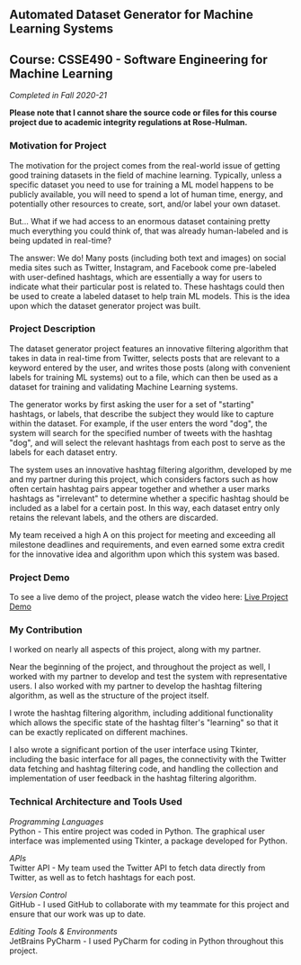 ## Automated Dataset Generator for Machine Learning Systems
## Course: CSSE490 - Software Engineering for Machine Learning
*Completed in Fall 2020-21*

**Please note that I cannot share the source code or files for this course project due to academic integrity regulations at Rose-Hulman.**

### Motivation for Project
The motivation for the project comes from the real-world issue of getting good training datasets in the field of machine learning. Typically, unless a specific dataset you need to use for training a ML model happens to be publicly available, you will need to spend a lot of human time, energy, and potentially other resources to create, sort, and/or label your own dataset. 

But... What if we had access to an enormous dataset containing pretty much everything you could think of, that was already human-labeled and is being updated in real-time?

The answer: We do! Many posts (including both text and images) on social media sites such as Twitter, Instagram, and Facebook come pre-labeled with user-defined hashtags, which are essentially a way for users to indicate what their particular post is related to. These hashtags could then be used to create a labeled dataset to help train ML models. This is the idea upon which the dataset generator project was built.  

### Project Description
The dataset generator project features an innovative filtering algorithm that takes in data in real-time from Twitter, selects posts that are relevant to a keyword entered by the user, and writes those posts (along with convenient labels for training ML systems) out to a file, which can then be used as a dataset for training and validating Machine Learning systems. 

The generator works by first asking the user for a set of "starting" hashtags, or labels, that describe the subject they would like to capture within the dataset. For example, if the user enters the word "dog", the system will search for the specified number of tweets with the hashtag "dog", and will select the relevant hashtags from each post to serve as the labels for each dataset entry. 

The system uses an innovative hashtag filtering algorithm, developed by me and my partner during this project, which considers factors such as how often certain hashtag pairs appear together and whether a user marks hashtags as "irrelevant" to determine whether a specific hashtag should be included as a label for a certain post. In this way, each dataset entry only retains the relevant labels, and the others are discarded. 

My team received a high A on this project for meeting and exceeding all milestone deadlines and requirements, and even earned some extra credit for the innovative idea and algorithm upon which this system was based. 

### Project Demo
To see a live demo of the project, please watch the video here: <a href="https://youtu.be/REwsMd0hNe8">Live Project Demo</a> <br>

### My Contribution
I worked on nearly all aspects of this project, along with my partner. 

Near the beginning of the project, and throughout the project as well, I worked with my partner to develop and test the system with representative users. I also worked with my partner to develop the hashtag filtering algorithm, as well as the structure of the project itself. 

I wrote the hashtag filtering algorithm, including additional functionality which allows the specific state of the hashtag filter's "learning" so that it can be exactly replicated on different machines. 

I also wrote a significant portion of the user interface using Tkinter, including the basic interface for all pages, the connectivity with the Twitter data fetching and hashtag filtering code, and handling the collection and implementation of user feedback in the hashtag filtering algorithm. 

### Technical Architecture and Tools Used
*Programming Languages* <br>
Python - This entire project was coded in Python. The graphical user interface was implemented using Tkinter, a package developed for Python. <br>

*APIs* <br>
Twitter API - My team used the Twitter API to fetch data directly from Twitter, as well as to fetch hashtags for each post. 

*Version Control* <br>
GitHub - I used GitHub to collaborate with my teammate for this project and ensure that our work was up to date.

*Editing Tools & Environments* <br>
JetBrains PyCharm - I used PyCharm for coding in Python throughout this project. 
